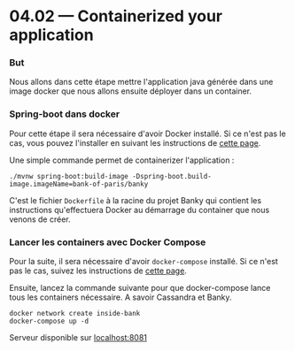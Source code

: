 # 04.02 — Containerized your application 

### But 
Nous allons dans cette étape mettre l'application java générée dans une image docker que nous allons ensuite déployer dans un container.

### Spring-boot dans docker
Pour cette étape il sera nécessaire d'avoir Docker installé. Si ce n'est pas le cas, vous pouvez l'installer en suivant les instructions de [cette page](https://docs.docker.com/get-docker/).

Une simple commande permet de containerizer l'application : 
```shell script
./mvnw spring-boot:build-image -Dspring-boot.build-image.imageName=bank-of-paris/banky
```

C'est le fichier `Dockerfile` à la racine du projet Banky qui contient les instructions qu'effectuera Docker au démarrage du container que nous venons de créer.

### Lancer les containers avec Docker Compose
Pour la suite, il sera nécessaire d'avoir `docker-compose` installé. Si ce n'est pas le cas, suivez les instructions de [cette page](https://docs.docker.com/compose/install/).

Ensuite, lancez la commande suivante pour que docker-compose lance tous les containers nécessaire. A savoir Cassandra et Banky.
 ```shell script
docker network create inside-bank
docker-compose up -d
```



Serveur disponible sur [localhost:8081](http://localhost:8081)
